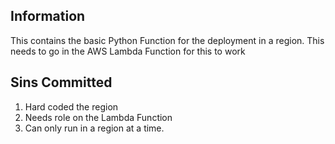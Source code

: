 ## Information

This contains the basic Python Function for the deployment in a region.
This needs to go in the AWS Lambda Function for this to work

## Sins Committed

1. Hard coded the region
2. Needs role on the Lambda Function
3. Can only run in a region at a time.
